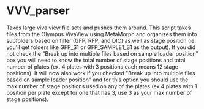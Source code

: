 # VVV_parser
Takes large viva view file sets and pushes them around.
This script takes files from the Olympus VivaView using MetaMorph and organizes them into subfolders based on filter (GFP, RFP, and DIC) as well as stage position (ie, you'll get folders like GFP_S1 or GFP_SAMPLE1_S1 as the output). If you did not check the "Break up into multiple files based on sample loader position" box you will need to know the total number of stage positions and total number of plates (ex. 4 plates with 3 positions each means 12 stage positions). It will now also work if you checked "Break up into multiple files based on sample loader position" and for this option you should use the max number of stage positions used on any of the plates (ex 4 plates with 1 position per plate except for one that has 3, use 3 as your max number of stage positions).
